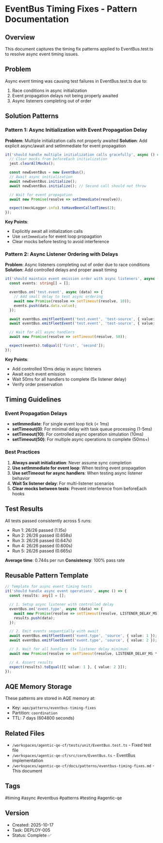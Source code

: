 # EventBus Timing Fixes - Pattern Documentation

## Overview
This document captures the timing fix patterns applied to EventBus.test.ts to resolve async event timing issues.

## Problem
Async event timing was causing test failures in EventBus.test.ts due to:
1. Race conditions in async initialization
2. Event propagation delays not being properly awaited
3. Async listeners completing out of order

## Solution Patterns

### Pattern 1: Async Initialization with Event Propagation Delay
**Problem**: Multiple initialization calls not properly awaited
**Solution**: Add explicit async/await and setImmediate for event propagation

```typescript
it('should handle multiple initialization calls gracefully', async () => {
  // Clear mocks from beforeEach initialization
  jest.clearAllMocks();

  const newEventBus = new EventBus();
  // Await async initialization
  await newEventBus.initialize();
  await newEventBus.initialize(); // Second call should not throw

  // Wait for event propagation
  await new Promise(resolve => setImmediate(resolve));

  expect(mockLogger.info).toHaveBeenCalledTimes(2);
});
```

**Key Points**:
- Explicitly await all initialization calls
- Use `setImmediate` for event loop propagation
- Clear mocks before testing to avoid interference

### Pattern 2: Async Listener Ordering with Delays
**Problem**: Async listeners completing out of order due to race conditions
**Solution**: Add controlled delays and proper await timing

```typescript
it('should maintain event emission order with async listeners', async () => {
  const events: string[] = [];

  eventBus.on('test.event', async (data) => {
    // Add small delay to test async ordering
    await new Promise(resolve => setTimeout(resolve, 10));
    events.push(data.data.value);
  });

  await eventBus.emitFleetEvent('test.event', 'test-source', { value: 'first' });
  await eventBus.emitFleetEvent('test.event', 'test-source', { value: 'second' });

  // Wait for all async handlers
  await new Promise(resolve => setTimeout(resolve, 50));

  expect(events).toEqual(['first', 'second']);
});
```

**Key Points**:
- Add controlled 10ms delay in async listeners
- Await each event emission
- Wait 50ms for all handlers to complete (5x listener delay)
- Verify order preservation

## Timing Guidelines

### Event Propagation Delays
- **setImmediate**: For single event loop tick (< 1ms)
- **setTimeout(0)**: For minimal delay with task queue processing (1-5ms)
- **setTimeout(10)**: For controlled async operation simulation (10ms)
- **setTimeout(50)**: For multiple async operations to complete (50ms+)

### Best Practices
1. **Always await initialization**: Never assume sync completion
2. **Use setImmediate for event loop**: When testing event propagation
3. **Use setTimeout for async handlers**: When testing async listener behavior
4. **Wait 5x listener delay**: For multi-listener scenarios
5. **Clear mocks between tests**: Prevent interference from beforeEach hooks

## Test Results
All tests passed consistently across 5 runs:
- Run 1: 26/26 passed (1.15s)
- Run 2: 26/26 passed (0.658s)
- Run 3: 26/26 passed (0.647s)
- Run 4: 26/26 passed (0.600s)
- Run 5: 26/26 passed (0.665s)

**Average time**: 0.744s per run
**Consistency**: 100% pass rate

## Reusable Pattern Template

```typescript
// Template for async event timing tests
it('should handle async event operations', async () => {
  const results: any[] = [];

  // 1. Setup async listener with controlled delay
  eventBus.on('event.type', async (data) => {
    await new Promise(resolve => setTimeout(resolve, LISTENER_DELAY_MS));
    results.push(data);
  });

  // 2. Emit events sequentially with await
  await eventBus.emitFleetEvent('event.type', 'source', { value: 1 });
  await eventBus.emitFleetEvent('event.type', 'source', { value: 2 });

  // 3. Wait for all handlers (5x listener delay minimum)
  await new Promise(resolve => setTimeout(resolve, LISTENER_DELAY_MS * 5));

  // 4. Assert results
  expect(results).toEqual([{ value: 1 }, { value: 2 }]);
});
```

## AQE Memory Storage
These patterns are stored in AQE memory at:
- Key: `aqe/patterns/eventbus-timing-fixes`
- Partition: `coordination`
- TTL: 7 days (604800 seconds)

## Related Files
- `/workspaces/agentic-qe-cf/tests/unit/EventBus.test.ts` - Fixed test file
- `/workspaces/agentic-qe-cf/src/core/EventBus.ts` - EventBus implementation
- `/workspaces/agentic-qe-cf/docs/patterns/eventbus-timing-fixes.md` - This document

## Tags
#timing #async #eventbus #patterns #testing #agentic-qe

## Version
- Created: 2025-10-17
- Task: DEPLOY-005
- Status: Complete ✅
